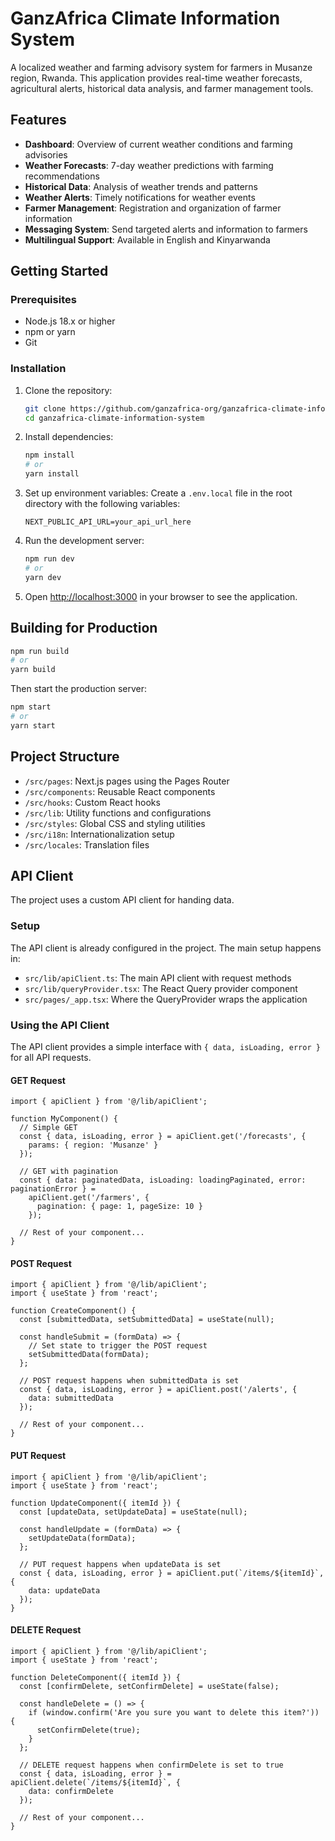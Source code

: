 # GanzAfrica Climate Information System

A localized weather and farming advisory system for farmers in Musanze region, Rwanda. This application provides real-time weather forecasts, agricultural alerts, historical data analysis, and farmer management tools.

## Features

- **Dashboard**: Overview of current weather conditions and farming advisories
- **Weather Forecasts**: 7-day weather predictions with farming recommendations
- **Historical Data**: Analysis of weather trends and patterns
- **Weather Alerts**: Timely notifications for weather events
- **Farmer Management**: Registration and organization of farmer information
- **Messaging System**: Send targeted alerts and information to farmers
- **Multilingual Support**: Available in English and Kinyarwanda

## Getting Started

### Prerequisites

- Node.js 18.x or higher
- npm or yarn
- Git

### Installation

1. Clone the repository:
   ```bash
   git clone https://github.com/ganzafrica-org/ganzafrica-climate-information-system.git
   cd ganzafrica-climate-information-system
   ```

2. Install dependencies:
   ```bash
   npm install
   # or
   yarn install
   ```

3. Set up environment variables:
   Create a `.env.local` file in the root directory with the following variables:
   ```
   NEXT_PUBLIC_API_URL=your_api_url_here
   ```

4. Run the development server:
   ```bash
   npm run dev
   # or
   yarn dev
   ```

5. Open [http://localhost:3000](http://localhost:3000) in your browser to see the application.

## Building for Production

```bash
npm run build
# or
yarn build
```

Then start the production server:

```bash
npm start
# or
yarn start
```

## Project Structure

- `/src/pages`: Next.js pages using the Pages Router
- `/src/components`: Reusable React components
- `/src/hooks`: Custom React hooks
- `/src/lib`: Utility functions and configurations
- `/src/styles`: Global CSS and styling utilities
- `/src/i18n`: Internationalization setup
- `/src/locales`: Translation files

## API Client

The project uses a custom API client for handing data.

### Setup

The API client is already configured in the project. The main setup happens in:
- `src/lib/apiClient.ts`: The main API client with request methods
- `src/lib/queryProvider.tsx`: The React Query provider component
- `src/pages/_app.tsx`: Where the QueryProvider wraps the application

### Using the API Client

The API client provides a simple interface with `{ data, isLoading, error }` for all API requests.

#### GET Request
```tsx
import { apiClient } from '@/lib/apiClient';

function MyComponent() {
  // Simple GET
  const { data, isLoading, error } = apiClient.get('/forecasts', {
    params: { region: 'Musanze' }
  });

  // GET with pagination
  const { data: paginatedData, isLoading: loadingPaginated, error: paginationError } = 
    apiClient.get('/farmers', {
      pagination: { page: 1, pageSize: 10 }
    });

  // Rest of your component...
}
```

#### POST Request
```tsx
import { apiClient } from '@/lib/apiClient';
import { useState } from 'react';

function CreateComponent() {
  const [submittedData, setSubmittedData] = useState(null);
  
  const handleSubmit = (formData) => {
    // Set state to trigger the POST request
    setSubmittedData(formData);
  };

  // POST request happens when submittedData is set
  const { data, isLoading, error } = apiClient.post('/alerts', {
    data: submittedData
  });

  // Rest of your component...
}
```

#### PUT Request
```tsx
import { apiClient } from '@/lib/apiClient';
import { useState } from 'react';

function UpdateComponent({ itemId }) {
  const [updateData, setUpdateData] = useState(null);
  
  const handleUpdate = (formData) => {
    setUpdateData(formData);
  };

  // PUT request happens when updateData is set
  const { data, isLoading, error } = apiClient.put(`/items/${itemId}`, {
    data: updateData
  });
}
```

#### DELETE Request
```tsx
import { apiClient } from '@/lib/apiClient';
import { useState } from 'react';

function DeleteComponent({ itemId }) {
  const [confirmDelete, setConfirmDelete] = useState(false);
  
  const handleDelete = () => {
    if (window.confirm('Are you sure you want to delete this item?')) {
      setConfirmDelete(true);
    }
  };

  // DELETE request happens when confirmDelete is set to true
  const { data, isLoading, error } = apiClient.delete(`/items/${itemId}`, {
    data: confirmDelete
  });

  // Rest of your component...
}
```
